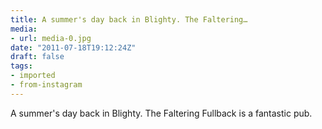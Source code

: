 ```yaml
---
title: A summer's day back in Blighty. The Faltering…
media:
- url: media-0.jpg
date: "2011-07-18T19:12:24Z"
draft: false
tags:
- imported
- from-instagram
---
```

A summer's day back in Blighty. The Faltering Fullback is a fantastic pub.
